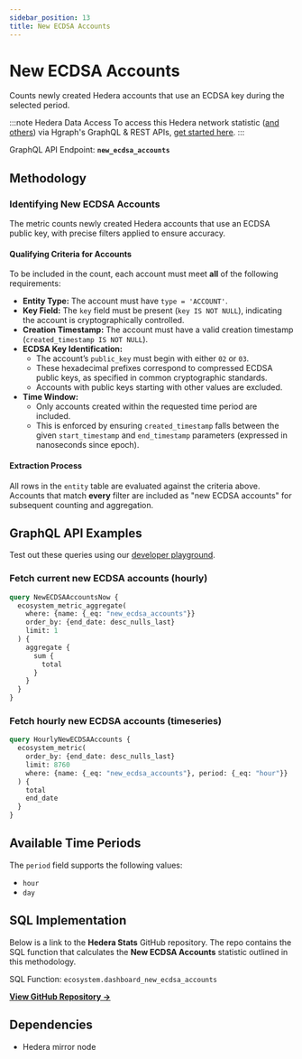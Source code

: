 ```yaml
---
sidebar_position: 13
title: New ECDSA Accounts
---
```


# New ECDSA Accounts

Counts newly created Hedera accounts that use an ECDSA key during the selected period.

:::note Hedera Data Access
To access this Hedera network statistic ([and others](/category/hedera-stats/)) via Hgraph's GraphQL & REST APIs, [get started here](https://www.hgraph.com/hedera).
:::

GraphQL API Endpoint: **`new_ecdsa_accounts`**

## Methodology

### Identifying New ECDSA Accounts

The metric counts newly created Hedera accounts that use an ECDSA public key, with precise filters applied to ensure accuracy.

#### Qualifying Criteria for Accounts

To be included in the count, each account must meet **all** of the following requirements:

- **Entity Type:** The account must have `type = 'ACCOUNT'`.
- **Key Field:** The `key` field must be present (`key IS NOT NULL`), indicating the account is cryptographically controlled.
- **Creation Timestamp:** The account must have a valid creation timestamp (`created_timestamp IS NOT NULL`).
- **ECDSA Key Identification:**  
  - The account’s `public_key` must begin with either `02` or `03`.  
  - These hexadecimal prefixes correspond to compressed ECDSA public keys, as specified in common cryptographic standards.  
  - Accounts with public keys starting with other values are excluded.
- **Time Window:**  
  - Only accounts created within the requested time period are included.  
  - This is enforced by ensuring `created_timestamp` falls between the given `start_timestamp` and `end_timestamp` parameters (expressed in nanoseconds since epoch).

#### Extraction Process

All rows in the `entity` table are evaluated against the criteria above. Accounts that match **every** filter are included as "new ECDSA accounts" for subsequent counting and aggregation.

## GraphQL API Examples

Test out these queries using our [developer playground](https://dashboard.hgraph.com).

### Fetch current new ECDSA accounts (hourly)

```graphql
query NewECDSAAccountsNow {
  ecosystem_metric_aggregate(
    where: {name: {_eq: "new_ecdsa_accounts"}}
    order_by: {end_date: desc_nulls_last}
    limit: 1
  ) {
    aggregate {
      sum {
        total
      }
    }
  }
}
```

### Fetch hourly new ECDSA accounts (timeseries)

```graphql
query HourlyNewECDSAAccounts {
  ecosystem_metric(
    order_by: {end_date: desc_nulls_last}
    limit: 8760
    where: {name: {_eq: "new_ecdsa_accounts"}, period: {_eq: "hour"}}
  ) {
    total
    end_date
  }
}
```

## Available Time Periods

The `period` field supports the following values:

- `hour`
- `day`

## SQL Implementation

Below is a link to the **Hedera Stats** GitHub repository. The repo contains the SQL function that calculates the **New ECDSA Accounts** statistic outlined in this methodology.

SQL Function: `ecosystem.dashboard_new_ecdsa_accounts`

**[View GitHub Repository →](https://github.com/hgraph-io/hedera-stats)**

## Dependencies
* Hedera mirror node
